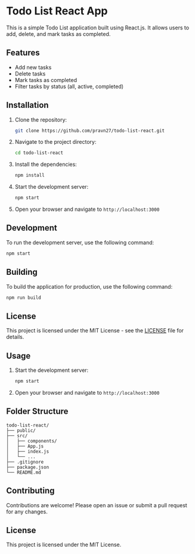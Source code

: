 # Todo List React App

This is a simple Todo List application built using React.js. It allows users to add, delete, and mark tasks as completed.

## Features

- Add new tasks
- Delete tasks
- Mark tasks as completed
- Filter tasks by status (all, active, completed)

## Installation

1. Clone the repository:
   ```bash
   git clone https://github.com/pravn27/todo-list-react.git
   ```
2. Navigate to the project directory:
   ```bash
   cd todo-list-react
   ```
3. Install the dependencies:
   ```bash
   npm install
   ```
4. Start the development server:
   ```bash
   npm start
   ```
5. Open your browser and navigate to `http://localhost:3000`

## Development

To run the development server, use the following command:

```bash
npm start
```

## Building

To build the application for production, use the following command:

```bash
npm run build
```

## License

This project is licensed under the MIT License - see the [LICENSE](LICENSE) file for details.

## Usage

1. Start the development server:
   ```bash
   npm start
   ```
2. Open your browser and navigate to `http://localhost:3000`

## Folder Structure

```
todo-list-react/
├── public/
├── src/
│   ├── components/
│   ├── App.js
│   ├── index.js
│   └── ...
├── .gitignore
├── package.json
└── README.md
```

## Contributing

Contributions are welcome! Please open an issue or submit a pull request for any changes.

## License

This project is licensed under the MIT License.
